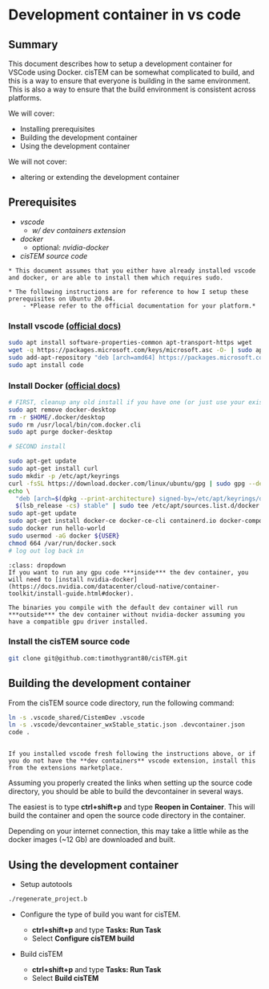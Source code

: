 # Development container in vs code

## **Summary**

This document describes how to setup a development container for VSCode using Docker. cisTEM can be somewhat complicated to build, and this is a way to ensure that everyone is building in the same environment. This is also a way to ensure that the build environment is consistent across platforms.

We will cover:
- Installing prerequisites
- Building the development container
- Using the development container

We will not cover:
- altering or extending the development container

## **Prerequisites**

- *vscode*
    - *w/ dev containers extension*
- *docker*
    - optional: *nvidia-docker*
- *cisTEM source code*

```{note} 
* This document assumes that you either have already installed vscode and docker, or are able to install them which requires sudo.

* The following instructions are for reference to how I setup these prerequisites on Ubuntu 20.04. 
    - *Please refer to the official documentation for your platform.*
```



### Install vscode [(official docs)](https://code.visualstudio.com/docs/setup/linux)

```bash
sudo apt install software-properties-common apt-transport-https wget
wget -q https://packages.microsoft.com/keys/microsoft.asc -O- | sudo apt-key add -
sudo add-apt-repository "deb [arch=amd64] https://packages.microsoft.com/repos/vscode stable main"
sudo apt install code
```

### Install Docker [(official docs)](https://docs.docker.com/engine/install/ubuntu/)

```bash
# FIRST, cleanup any old install if you have one (or just use your existing install)
sudo apt remove docker-desktop
rm -r $HOME/.docker/desktop
sudo rm /usr/local/bin/com.docker.cli
sudo apt purge docker-desktop

# SECOND install

sudo apt-get update
sudo apt-get install curl
sudo mkdir -p /etc/apt/keyrings
curl -fsSL https://download.docker.com/linux/ubuntu/gpg | sudo gpg --dearmor -o /etc/apt/keyrings/docker.gpg
echo \
  "deb [arch=$(dpkg --print-architecture) signed-by=/etc/apt/keyrings/docker.gpg] https://download.docker.com/linux/ubuntu \
  $(lsb_release -cs) stable" | sudo tee /etc/apt/sources.list.d/docker.list > /dev/null
sudo apt-get update
sudo apt-get install docker-ce docker-ce-cli containerd.io docker-compose-plugin
sudo docker run hello-world
sudo usermod -aG docker ${USER}
chmod 664 /var/run/docker.sock
# log out log back in
```

```{admonition} gpu code in the dev container
:class: dropdown
If you want to run any gpu code ***inside*** the dev container, you will need to [install nvidia-docker](https://docs.nvidia.com/datacenter/cloud-native/container-toolkit/install-guide.html#docker).

The binaries you compile with the default dev container will run ***outside*** the dev container without nvidia-docker assuming you have a compatible gpu driver installed.
```


### Install the cisTEM source code

```bash
git clone git@github.com:timothygrant80/cisTEM.git
```

## **Building the development container**

From the cisTEM source code directory, run the following command:

```bash
ln -s .vscode_shared/CistemDev .vscode
ln -s .vscode/devcontainer_wxStable_static.json .devcontainer.json
code .
```

```{admonition} dev container extension

If you installed vscode fresh following the instructions above, or if you do not have the **dev containers** vscode extension, install this from the extensions marketplace.
```

Assuming you properly created the links when setting up the source code directory, you should be able to build the devcontainer in several ways.

The easiest is to type **ctrl+shift+p** and type **Reopen in Container**. This will build the container and open the source code directory in the container.

Depending on your internet connection, this may take a little while as the docker images (~12 Gb) are downloaded and built.


## **Using the development container**

- Setup autotools

```bash
./regenerate_project.b
```

- Configure the type of build you want for cisTEM.
    - **ctrl+shift+p** and type **Tasks: Run Task**
    - Select **Configure cisTEM build**

- Build cisTEM
    - **ctrl+shift+p** and type **Tasks: Run Task**
    - Select **Build cisTEM**

